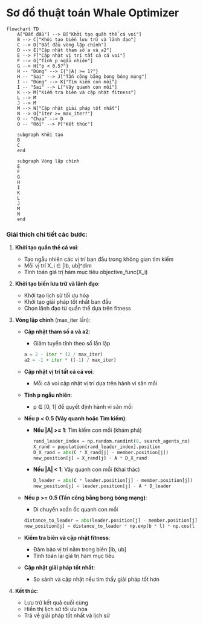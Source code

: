 # Sơ đồ thuật toán Whale Optimizer

```mermaid
flowchart TD
    A["Bắt đầu"] --> B["Khởi tạo quần thể cá voi"]
    B --> C["Khởi tạo biến lưu trữ và lãnh đạo"]
    C --> D["Bắt đầu vòng lặp chính"]
    D --> E["Cập nhật tham số a và a2"]
    E --> F["Cập nhật vị trí tất cả cá voi"]
    F --> G["Tính p ngẫu nhiên"]
    G --> H{"p < 0.5?"}
    H -- "Đúng" --> I{"|A| >= 1?"}
    H -- "Sai" --> J["Tấn công bằng bong bóng mạng"]
    I -- "Đúng" --> K["Tìm kiếm con mồi"]
    I -- "Sai" --> L["Vây quanh con mồi"]
    K --> M["Kiểm tra biên và cập nhật fitness"]
    L --> M
    J --> M
    M --> N["Cập nhật giải pháp tốt nhất"]
    N --> O{"iter >= max_iter?"}
    O -- "Chưa" --> D
    O -- "Rồi" --> P["Kết thúc"]
    
    subgraph Khởi tạo
    B
    C
    end
    
    subgraph Vòng lặp chính
    E
    F
    G
    H
    I
    K
    L
    J
    M
    N
    end
```

### Giải thích chi tiết các bước:

1. **Khởi tạo quần thể cá voi**: 
   - Tạo ngẫu nhiên các vị trí ban đầu trong không gian tìm kiếm
   - Mỗi vị trí X_i ∈ [lb, ub]^dim
   - Tính toán giá trị hàm mục tiêu objective_func(X_i)

2. **Khởi tạo biến lưu trữ và lãnh đạo**:
   - Khởi tạo lịch sử tối ưu hóa
   - Khởi tạo giải pháp tốt nhất ban đầu
   - Chọn lãnh đạo từ quần thể dựa trên fitness

3. **Vòng lặp chính** (max_iter lần):
   - **Cập nhật tham số a và a2**: 
     * Giảm tuyến tính theo số lần lặp
     ```python
     a = 2 - iter * (2 / max_iter)
     a2 = -1 + iter * ((-1) / max_iter)
     ```

   - **Cập nhật vị trí tất cả cá voi**:
     * Mỗi cá voi cập nhật vị trí dựa trên hành vi săn mồi

   - **Tính p ngẫu nhiên**: 
     * p ∈ [0, 1] để quyết định hành vi săn mồi

   - **Nếu p < 0.5 (Vây quanh hoặc Tìm kiếm)**:
     * **Nếu |A| >= 1**: Tìm kiếm con mồi (khám phá)
       ```python
       rand_leader_index = np.random.randint(0, search_agents_no)
       X_rand = population[rand_leader_index].position
       D_X_rand = abs(C * X_rand[j] - member.position[j])
       new_position[j] = X_rand[j] - A * D_X_rand
       ```
     * **Nếu |A| < 1**: Vây quanh con mồi (khai thác)
       ```python
       D_leader = abs(C * leader.position[j] - member.position[j])
       new_position[j] = leader.position[j] - A * D_leader
       ```

   - **Nếu p >= 0.5 (Tấn công bằng bong bóng mạng)**:
     * Di chuyển xoắn ốc quanh con mồi
     ```python
     distance_to_leader = abs(leader.position[j] - member.position[j])
     new_position[j] = distance_to_leader * np.exp(b * l) * np.cos(l * 2 * np.pi) + leader.position[j]
     ```

   - **Kiểm tra biên và cập nhật fitness**:
     * Đảm bảo vị trí nằm trong biên [lb, ub]
     * Tính toán lại giá trị hàm mục tiêu

   - **Cập nhật giải pháp tốt nhất**:
     * So sánh và cập nhật nếu tìm thấy giải pháp tốt hơn

4. **Kết thúc**:
   - Lưu trữ kết quả cuối cùng
   - Hiển thị lịch sử tối ưu hóa
   - Trả về giải pháp tốt nhất và lịch sử
